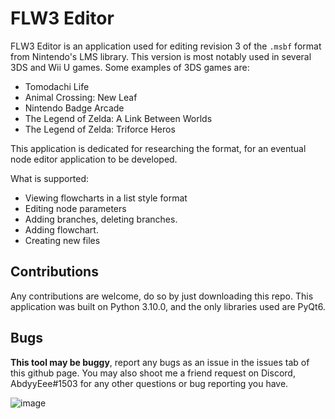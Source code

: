 # FLW3 Editor
FLW3 Editor is an application used for editing revision 3 of the `.msbf` format from Nintendo's LMS library. This version is most notably used in several 3DS and Wii U games. Some examples of 3DS games are:
* Tomodachi Life
* Animal Crossing: New Leaf
* Nintendo Badge Arcade
* The Legend of Zelda: A Link Between Worlds
* The Legend of Zelda: Triforce Heros

This application is dedicated for researching the format, for an eventual node editor application to be developed.

What is supported:
* Viewing flowcharts in a list style format
* Editing node parameters
* Adding branches, deleting branches.
* Adding flowchart.
* Creating new files

## Contributions 
Any contributions are welcome, do so by just downloading this repo. This application was built on Python 3.10.0, and the only libraries used are PyQt6.

## Bugs
**This tool may be buggy**, report any bugs as an issue in the issues tab of this github page. You may also shoot me a friend request on Discord, AbdyyEee#1503 for any other questions or bug reporting you have.

![image](https://github.com/AbdyyEee/FLW3-Editor/assets/82438230/03f2c4f2-e90b-4391-851a-52bead1d3129)
